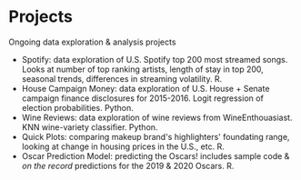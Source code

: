 # Projects
Ongoing data exploration & analysis projects
* Spotify: data exploration of U.S. Spotify top 200 most streamed songs. Looks at number of top ranking artists, length of stay in top 200, seasonal trends, differences in streaming volatility. R.
* House Campaign Money: data exploration of U.S. House + Senate campaign finance disclosures for 2015-2016. Logit regression of election probabilities. Python.
* Wine Reviews: data exploration of wine reviews from WineEnthouasiast. KNN wine-variety classifier. Python.
* Quick Plots: comparing makeup brand's highlighters' foundating range, looking at change in housing prices in the U.S., etc. R.
* Oscar Prediction Model: predicting the Oscars! includes sample code & *on the record* predictions for the 2019 & 2020 Oscars. R.


